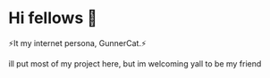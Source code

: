 # Hi fellows 🤔
⚡It my internet persona, GunnerCat.⚡

ill put most of my project here, but im welcoming yall to be my friend


<!--
Here are some ideas to get you started:


**GunnerCat/GunnerCat** is a ✨ _special_ ✨ repository because its `README.md` (this file) appears on your GitHub profile.

Here are some ideas to get you started:

- 🔭 I’m currently working on ...
- 🌱 I’m currently learning ...
- 👯 I’m looking to collaborate on ...
- 🤔 I’m looking for help with ...
- 💬 Ask me about ...
- 📫 How to reach me: ...
- 😄 Pronouns: ...
- ⚡ Fun fact: ...
-->
